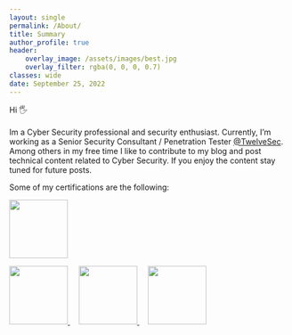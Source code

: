```yaml
---
layout: single
permalink: /About/
title: Summary
author_profile: true
header:
    overlay_image: /assets/images/best.jpg
    overlay_filter: rgba(0, 0, 0, 0.7)
classes: wide
date: September 25, 2022
---
```



<p align="justify">

Hi 🖐
<br><br>
Im a Cyber Security professional and security enthusiast. Currently, I’m working as a Senior Security Consultant / Penetration Tester <a href="https://twelvesec.com/">@TwelveSec</a>. Among others in my free time I like to contribute to my blog and post technical content related to Cyber Security. If you enjoy the content stay tuned for future posts. 
</p>

<p align="justify">
Some of my certifications are the following:
</p>

<a target="_blank" href="https://www.credential.net/bd7197e9-6cbd-4d6a-bdb7-6428feea25ae#gs.0sthlr"><img width="105" height="105" alt="" src="https://templates.images.credential.net/16776822773364032700619988101440.png">
</a>
<!--a target="_blank" href="https://www.credly.com/badges/cdaec2f9-1191-4b51-83fc-55ef18d254c0/public_url"><img width="105" height="105" alt="" src="https://images.credly.com/size/680x680/images/b1da1cd4-98da-48de-b604-b5d2b72ac696/image.png">
</a-->
<a target="_blank" href="https://www.credential.net/616af4cb-3c38-4575-a9d3-cadf835f0f6a#gs.0t01fh"><img width="105" height="105" alt="" src="https://templates.images.credential.net/16776822423126238551944601227169.png">
</a>
&nbsp;&nbsp;&nbsp;
<a target="_blank" href="https://www.credential.net/dfdf5e6c-4055-4185-b370-ee61e031ef65#gs.0t0afp"><img width="105" height="105" alt="" src="https://templates.images.credential.net/16776823122090017879526713130770.png">
</a>
&nbsp;&nbsp;&nbsp;
<a target="_blank" href="https://www.credential.net/0a2ab012-fc5c-4e22-8286-381ca0ddf87b#gs.0t07hm"><img width="105" height="105" alt="" src="https://templates.images.credential.net/1677682410975725023965573912354.png">
</a>

